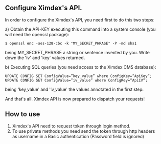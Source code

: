 Configure Ximdex's API.
------------------------------------------   

In order to configure the Ximdex's API, you need first to do this two steps:

a) Obtain the API-KEY executing this command into a system console (you will need the openssl package):

	$ openssl enc -aes-128-cbc -k "MY_SECRET_PHRASE" -P -md sha1

being MY_SECRET_PHRASE a string or sentence invented by you. Write down the 'iv' and 'key' values returned.


b) Executing SQL queries (you need access to the Ximdex CMS database):

	UPDATE CONFIG SET ConfigValue=”key_value” where ConfigKey=”ApiKey”;
	UPDATE CONFIG SET ConfigValue=”iv_value” where ConfigKey=”ApiIV”;

being 'key_value' and 'iv_value' the values annotated in the first step.


And that's all. Ximdex API is now prepared to dispatch your requests!


How to use
-----------
 
1. Ximdex's API need to request token through login method.
2. To use private methods you need send the token through http headers as username in a Basic authentication 
    (Password field is ignored)
